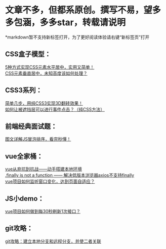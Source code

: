 文章不多，但都系原创。撰写不易，望多多包涵，多多star，转载请说明
======

*markdown暂不支持新标签打开，为了更好阅读体验请右键“新标签页”打开

CSS盒子模型：
------
<a href="http://blog.csdn.net/simon9124/article/details/78935788" target="_blank">5种方式实现CSS元素水平居中，实用又简单！</a><br>
<a href="http://blog.csdn.net/simon9124/article/details/78976984" target="_blank">CSS元素垂直居中，未知高度该如何处理？</a><br>

CSS3系列：
------
<a href="https://segmentfault.com/a/1190000017925992" target="_blank">简单几步，用纯CSS3实现3D翻转效果！</a><br>
<a href="https://segmentfault.com/a/1190000017338604" target="_blank">如何让被遮挡层可以进行事件点击？（纯CSS方法）</a><br>

前端经典面试题：
------
<a href="http://blog.csdn.net/simon9124/article/details/79080839" target="_blank">图文详解JS冒泡排序，看完秒懂！</a><br>

vue全家桶：
------
<a href="https://segmentfault.com/a/1190000015167686" target="_blank">vue从弃坑到抗战——动手搭建本地环境</a><br>
<a href="https://segmentfault.com/a/1190000015550213" target="_blank">.finally is not a function —— 解决低版本浏览器axios不支持finally</a><br>
<a href="https://segmentfault.com/a/1190000016512967" target="_blank">vue项目如何监听窗口变化，达到页面自适应？</a><br>

JS小demo：
------
<a href="https://segmentfault.com/a/1190000017246671" target="_blank">vue项目如何做到每30秒刷新1次接口？</a><br>

git攻略：
------
<a href="https://segmentfault.com/a/1190000019248056" target="_blank">git攻略：建立本地分支和远程分支，并使二者关联</a><br>
